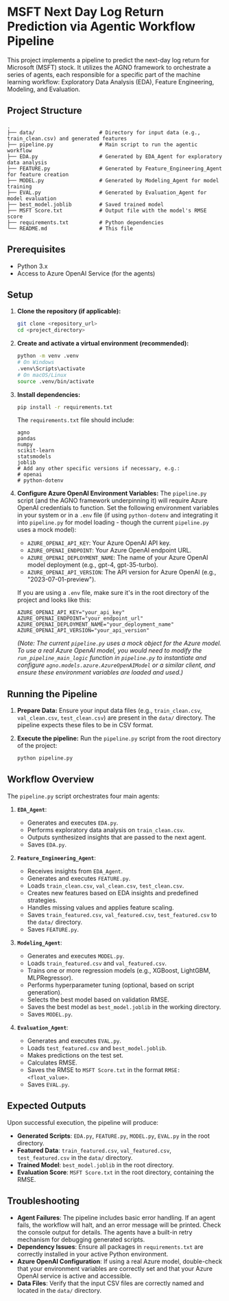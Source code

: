 # MSFT Next Day Log Return Prediction via Agentic Workflow Pipeline

This project implements a pipeline to predict the next-day log return for Microsoft (MSFT) stock. It utilizes the AGNO framework to orchestrate a series of agents, each responsible for a specific part of the machine learning workflow: Exploratory Data Analysis (EDA), Feature Engineering, Modeling, and Evaluation.

## Project Structure

```
.
├── data/                     # Directory for input data (e.g., train_clean.csv) and generated features
├── pipeline.py               # Main script to run the agentic workflow
├── EDA.py                    # Generated by EDA_Agent for exploratory data analysis
├── FEATURE.py                # Generated by Feature_Engineering_Agent for feature creation
├── MODEL.py                  # Generated by Modeling_Agent for model training
├── EVAL.py                   # Generated by Evaluation_Agent for model evaluation
├── best_model.joblib         # Saved trained model
├── MSFT Score.txt            # Output file with the model's RMSE score
├── requirements.txt          # Python dependencies
└── README.md                 # This file
```

## Prerequisites

*   Python 3.x
*   Access to Azure OpenAI Service (for the agents)

## Setup

1.  **Clone the repository (if applicable):**
    ```bash
    git clone <repository_url>
    cd <project_directory>
    ```

2.  **Create and activate a virtual environment (recommended):**
    ```bash
    python -m venv .venv
    # On Windows
    .venv\Scripts\activate
    # On macOS/Linux
    source .venv/bin/activate
    ```

3.  **Install dependencies:**
    ```bash
    pip install -r requirements.txt
    ```
    The `requirements.txt` file should include:
    ```
    agno
    pandas
    numpy
    scikit-learn
    statsmodels
    joblib
    # Add any other specific versions if necessary, e.g.:
    # openai
    # python-dotenv
    ```

4.  **Configure Azure OpenAI Environment Variables:**
    The `pipeline.py` script (and the AGNO framework underpinning it) will require Azure OpenAI credentials to function. Set the following environment variables in your system or in a `.env` file (if using `python-dotenv` and integrating it into `pipeline.py` for model loading - though the current `pipeline.py` uses a mock model):

    *   `AZURE_OPENAI_API_KEY`: Your Azure OpenAI API key.
    *   `AZURE_OPENAI_ENDPOINT`: Your Azure OpenAI endpoint URL.
    *   `AZURE_OPENAI_DEPLOYMENT_NAME`: The name of your Azure OpenAI model deployment (e.g., gpt-4, gpt-35-turbo).
    *   `AZURE_OPENAI_API_VERSION`: The API version for Azure OpenAI (e.g., "2023-07-01-preview").

    If you are using a `.env` file, make sure it's in the root directory of the project and looks like this:
    ```
    AZURE_OPENAI_API_KEY="your_api_key"
    AZURE_OPENAI_ENDPOINT="your_endpoint_url"
    AZURE_OPENAI_DEPLOYMENT_NAME="your_deployment_name"
    AZURE_OPENAI_API_VERSION="your_api_version"
    ```
    *(Note: The current `pipeline.py` uses a mock object for the Azure model. To use a real Azure OpenAI model, you would need to modify the `run_pipeline_main_logic` function in `pipeline.py` to instantiate and configure `agno.models.azure.AzureOpenAIModel` or a similar client, and ensure these environment variables are loaded and used.)*

## Running the Pipeline

1.  **Prepare Data:**
    Ensure your input data files (e.g., `train_clean.csv`, `val_clean.csv`, `test_clean.csv`) are present in the `data/` directory. The pipeline expects these files to be in CSV format.

2.  **Execute the pipeline:**
    Run the `pipeline.py` script from the root directory of the project:
    ```bash
    python pipeline.py
    ```

## Workflow Overview

The `pipeline.py` script orchestrates four main agents:

1.  **`EDA_Agent`**:
    *   Generates and executes `EDA.py`.
    *   Performs exploratory data analysis on `train_clean.csv`.
    *   Outputs synthesized insights that are passed to the next agent.
    *   Saves `EDA.py`.

2.  **`Feature_Engineering_Agent`**:
    *   Receives insights from `EDA_Agent`.
    *   Generates and executes `FEATURE.py`.
    *   Loads `train_clean.csv`, `val_clean.csv`, `test_clean.csv`.
    *   Creates new features based on EDA insights and predefined strategies.
    *   Handles missing values and applies feature scaling.
    *   Saves `train_featured.csv`, `val_featured.csv`, `test_featured.csv` to the `data/` directory.
    *   Saves `FEATURE.py`.

3.  **`Modeling_Agent`**:
    *   Generates and executes `MODEL.py`.
    *   Loads `train_featured.csv` and `val_featured.csv`.
    *   Trains one or more regression models (e.g., XGBoost, LightGBM, MLPRegressor).
    *   Performs hyperparameter tuning (optional, based on script generation).
    *   Selects the best model based on validation RMSE.
    *   Saves the best model as `best_model.joblib` in the working directory.
    *   Saves `MODEL.py`.

4.  **`Evaluation_Agent`**:
    *   Generates and executes `EVAL.py`.
    *   Loads `test_featured.csv` and `best_model.joblib`.
    *   Makes predictions on the test set.
    *   Calculates RMSE.
    *   Saves the RMSE to `MSFT Score.txt` in the format `RMSE: <float_value>`.
    *   Saves `EVAL.py`.

## Expected Outputs

Upon successful execution, the pipeline will produce:

*   **Generated Scripts**: `EDA.py`, `FEATURE.py`, `MODEL.py`, `EVAL.py` in the root directory.
*   **Featured Data**: `train_featured.csv`, `val_featured.csv`, `test_featured.csv` in the `data/` directory.
*   **Trained Model**: `best_model.joblib` in the root directory.
*   **Evaluation Score**: `MSFT Score.txt` in the root directory, containing the RMSE.

## Troubleshooting

*   **Agent Failures**: The pipeline includes basic error handling. If an agent fails, the workflow will halt, and an error message will be printed. Check the console output for details. The agents have a built-in retry mechanism for debugging generated scripts.
*   **Dependency Issues**: Ensure all packages in `requirements.txt` are correctly installed in your active Python environment.
*   **Azure OpenAI Configuration**: If using a real Azure model, double-check that your environment variables are correctly set and that your Azure OpenAI service is active and accessible.
*   **Data Files**: Verify that the input CSV files are correctly named and located in the `data/` directory.
